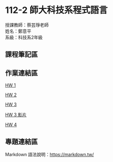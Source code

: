 # 112-2 師大科技系程式語言
授課教師：蔡芸琤老師   
姓名：鄭意平   
系級：科技系2年級  

## 課程筆記區  

## 作業連結區  
<p dir="auto"><a href="https://github.com/hann0209/programming-language/tree/main/hw1" rel="nofollow">HW 1</a></p>
<p dir="auto"><a href="https://github.com/hann0209/programming-language/tree/main/hw2" rel="nofollow">HW 2</a></p>
<p dir="auto"><a href="https://github.com/hann0209/programming-language/tree/main/hw3" rel="nofollow">HW 3</a></p>
<p dir="auto"><a href="https://youtu.be/3PIsTPra3uw" rel="nofollow">HW 3 影片</a></p>
<p dir="auto"><a href="https://github.com/hann0209/programming-language/blob/main/hw4.ipynb" rel="nofollow">HW 4</a></p>

## 專題連結區

Markdown 語法說明：https://markdown.tw/
